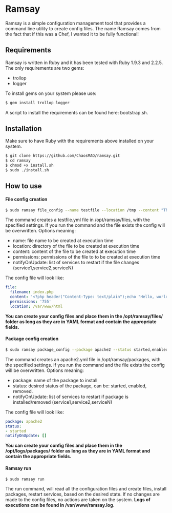 # Ramsay

Ramsay is a simple configuration management tool that provides a command line utility to create config files. The name Ramsay comes from the fact that if this was a Chef, I wanted it to be fully functional!

## Requirements
Ramsay is written in Ruby and it has been tested with Ruby 1.9.3 and 2.2.5. The only requirements are two gems:
- trollop 
- logger

To install gems on your system please use:

```sh
$ gem install trollop logger
```
A script to install the requirements can be found here: bootstrap.sh.

## Installation
Make sure to have Ruby with the requirements above installed on your system.

```sh
$ git clone https://github.com/ChaosMAO/ramsay.git
$ cd ramsay
$ chmod +x install.sh
$ sudo ./install.sh
```

## How to use
#### File config creation
```sh
$ sudo ramsay file_config --name testfile --location /tmp --content "This is a test file" --permissions --notifyOnUpdate apache2
```
The command creates a testfile.yml file in /opt/ramsay/files, with the specified settings. If you run the command and the file exists the config will be overwritten. Options meaning:
- name: file name to be created at execution time
- location: directory of the file to be created at execution time
- content: content of the file to be created at execution time
- permissions: permissions of the file to to be created at execution time
- notifyOnUpdate: list of services to restart if the file changes (service1,service2,serviceN)

The config file will look like:
```yaml
file:
  filename: index.php
  content: '<?php header("Content-Type: text/plain");echo "Hello, world!\n" ?>'
  permissions: '755'
  location: /var/www/html
```
**You can create your config files and place them in the /opt/ramsay/files/ folder as long as they are in YAML format and contain the appropriate fields.**

#### Package config creation
```sh
$ sudo ramsay package_config --package apache2 --status started,enabled --notifyOnUpdate service1,service2
```
The command creates an apache2.yml file in /opt/ramsay/packages, with the specified settings. If you run the command and the file exists the config will be overwritten. Options meaning:
- package: name of the package to install
- status: desired status of the package, can be: started, enabled, removed. 
- notifyOnUpdate: list of services to restart if package is installed/removed (service1,service2,serviceN)

The config file will look like:
```yaml
package: apache2
status:
- started
notifyOnUpdate: []
```
**You can create your config files and place them in the /opt/logs/packages/ folder as long as they are in YAML format and contain the appropriate fields.**

#### Ramsay run
```sh
$ sudo ramsay run
```
The run command, will read all the configuration files and create files, install packages, restart services, based on the desired state. If no changes are made to the config files, no actions are taken on the system. **Logs of executions can be found in /var/www/ramsay.log.**

   [bootstrap.sh]: <https://s3-eu-west-1.amazonaws.com/andrea-share1/bootstrap.sh>
   